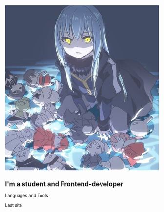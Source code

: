 ![Header](https://github.com/faes763/faes763/blob/main/assets/m4.jpg)

## I'm a student and Frontend-developer

Languages and Tools

Last site